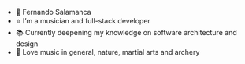 - 🐻 Fernando Salamanca
- ⭐ I’m a musician and full-stack developer 
- 📚 Currently deepening my knowledge on software architecture and design
- 👀 Love music in general, nature, martial arts and archery

<!---
FerMusicComposer/FerMusicComposer is a ✨ special ✨ repository because its `README.md` (this file) appears on your GitHub profile.
You can click the Preview link to take a look at your changes.
--->
